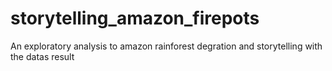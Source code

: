 # storytelling_amazon_firepots
An exploratory analysis to amazon rainforest degration and storytelling with the datas result

